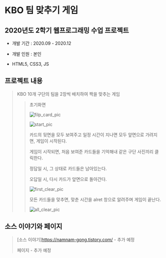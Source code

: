 # KBO 팀 맞추기 게임
## 2020년도 2학기 웹프로그래밍 수업 프로젝트
* 개발 기간 : 2020.09 - 2020.12

* 개발 인원 : 본인

* HTML5, CSS3, JS

## 프로젝트 내용
> KBO 10개 구단의 팀을 2장씩 배치하여 짝을 맞추는 게임
> 
>> 초기화면
>> 
>> ![filp_card_pic](https://github.com/17namK/cardMatch_Game/assets/106642497/b2bd0740-6b4c-4631-b403-aaec5aca6893)
>>
>> ![start_pic](https://github.com/17namK/cardMatch_Game/assets/106642497/d534057d-38ae-4370-894d-bbba4c49a0c8)
>>
>> 카드의 뒷면을 모두 보여주고 일정 시간이 지나면 모두 앞면으로 가려지면, 게임이 시작된다.
>>
>> 게임이 시작되면, 처음 보여준 카드들을 기억해내 같은 구단 사진끼리 클릭한다.
>>
>> 정답일 시, 그 상태로 카드들은 남아있는다.
>>
>> 오답일 시, 다시 카드가 앞면으로 돌아간다.
>>
>> ![first_clear_pic](https://github.com/17namK/cardMatch_Game/assets/106642497/2406e3e0-f75f-4cb8-bf75-4ff65d4967ec)
>>
>> 모든 카드들을 맞추면, 맞춘 시간을 alret 창으로 알려주며 게임이 끝난다.
>>
>> ![all_clear_pic](https://github.com/17namK/cardMatch_Game/assets/106642497/523ca65b-0080-42f5-9519-1b098343f74f)
>>

## 소스 이야기와 페이지
> [소스 이야기]<https://namnam-gong.tistory.com/> - 추가 예정
> 
> 페이지 - 추가 예정



